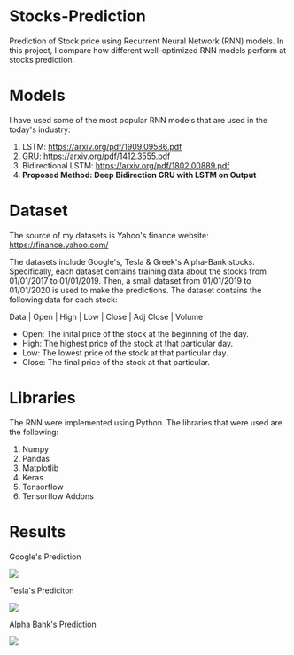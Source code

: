 # Stocks-Prediction
Prediction of Stock price using Recurrent Neural Network (RNN) models. In this project, I compare how different well-optimized RNN models perform at stocks prediction. 

# Models
I have used some of the most popular RNN models that are used in the today's industry:
1. LSTM: https://arxiv.org/pdf/1909.09586.pdf
2. GRU: https://arxiv.org/pdf/1412.3555.pdf
3. Bidirectional LSTM: https://arxiv.org/pdf/1802.00889.pdf
4. **Proposed Method: Deep Bidirection GRU with LSTM on Output**

# Dataset
The source of my datasets is Yahoo's finance website: https://finance.yahoo.com/

The datasets include Google's, Tesla & Greek's Alpha-Bank stocks. Specifically, each dataset contains training data about the stocks from 01/01/2017 to 01/01/2019. Then, a small dataset from
01/01/2019 to 01/01/2020 is used to make the predictions. The dataset contains the following data for each stock:

Data | Open | High | Low | Close | Adj Close | Volume

* Open: The inital price of the stock at the beginning of the day.
* High: The highest price of the stock at that particular day.
* Low: The lowest price of the stock at that particular day.
* Close: The final price of the stock at that particular.


# Libraries
The RNN were implemented using Python. The libraries that were used are the following:
1. Numpy
2. Pandas
3. Matplotlib
4. Keras
5. Tensorflow
6. Tensorflow Addons

# Results

Google's Prediction

![](https://github.com/kochlisGit/Stocks-Prediction/blob/main/google/plots/google_bgru_lstm_plot.png)

Tesla's Prediciton

![](https://github.com/kochlisGit/Stocks-Prediction/blob/main/tesla/plots/tesla_bgru_lstm_plot.png)

Alpha Bank's Prediction

![](https://github.com/kochlisGit/Stocks-Prediction/blob/main/alpha-bank/alpha_predict_plot.png)
